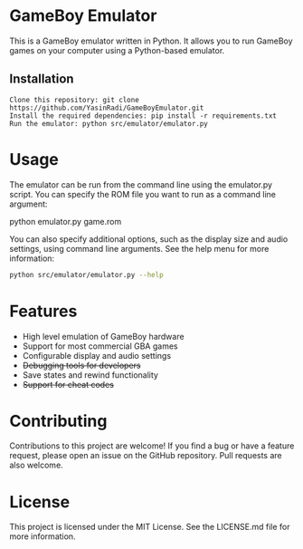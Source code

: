 # GameBoy Emulator

This is a GameBoy emulator written in Python. It allows you to run GameBoy games on your computer using a Python-based emulator.

## Installation

    Clone this repository: git clone https://github.com/YasinRadi/GameBoyEmulator.git
    Install the required dependencies: pip install -r requirements.txt
    Run the emulator: python src/emulator/emulator.py

# Usage

The emulator can be run from the command line using the emulator.py script. You can specify the ROM file you want to run as a command line argument:

python emulator.py game.rom

You can also specify additional options, such as the display size and audio settings, using command line arguments. See the help menu for more information:

```bash
python src/emulator/emulator.py --help
```

# Features

* High level emulation of GameBoy hardware
* Support for most commercial GBA games
* Configurable display and audio settings
* ~~Debugging tools for developers~~
* Save states and rewind functionality
* ~~Support for cheat codes~~

# Contributing

Contributions to this project are welcome! If you find a bug or have a feature request, please open an issue on the GitHub repository. Pull requests are also welcome.

# License

This project is licensed under the MIT License. See the LICENSE.md file for more information.